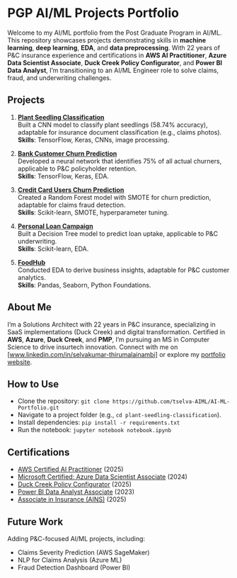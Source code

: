 # PGP AI/ML Projects Portfolio

Welcome to my AI/ML portfolio from the Post Graduate Program in AI/ML. This repository showcases projects demonstrating skills in **machine learning**, **deep learning**, **EDA**, and **data preprocessing**. With 22 years of P&C insurance experience and certifications in **AWS AI Practitioner**, **Azure Data Scientist Associate**, **Duck Creek Policy Configurator**, and **Power BI Data Analyst**, I’m transitioning to an AI/ML Engineer role to solve claims, fraud, and underwriting challenges.

## Projects
1. **[Plant Seedling Classification](plant-seedling-classification/)**  
   Built a CNN model to classify plant seedlings (58.74% accuracy), adaptable for insurance document classification (e.g., claims photos).  
   **Skills**: TensorFlow, Keras, CNNs, image processing.  

2. **[Bank Customer Churn Prediction](bank-customer-churn/)**  
   Developed a neural network that identifies 75% of all actual churners, applicable to P&C policyholder retention.  
   **Skills**: TensorFlow, Keras, EDA.  

3. **[Credit Card Users Churn Prediction](credit-card-churn/)**  
   Created a Random Forest model with SMOTE for churn prediction, adaptable for claims fraud detection.  
   **Skills**: Scikit-learn, SMOTE, hyperparameter tuning. 

4. **[Personal Loan Campaign](personal-loan-campaign/)**  
   Built a Decision Tree model to predict loan uptake, applicable to P&C underwriting.  
   **Skills**: Scikit-learn, EDA.

5. **[FoodHub](foodhub/)**  
   Conducted EDA to derive business insights, adaptable for P&C customer analytics.  
   **Skills**: Pandas, Seaborn, Python Foundations.  

## About Me
I’m a Solutions Architect with 22 years in P&C insurance, specializing in SaaS implementations (Duck Creek) and digital transformation. Certified in **AWS**, **Azure**, **Duck Creek**, and **PMP**, I’m pursuing an MS in Computer Science to drive insurtech innovation. Connect with me on [www.linkedin.com/in/selvakumar-thirumalainambi] or explore my [portfolio website](https://yourname.com).

## How to Use
- Clone the repository: `git clone https://github.com/tselva-AIML/AI-ML-Portfolio.git`
- Navigate to a project folder (e.g., `cd plant-seedling-classification`).
- Install dependencies: `pip install -r requirements.txt`
- Run the notebook: `jupyter notebook notebook.ipynb`

## Certifications
- [AWS Certified AI Practitioner](https://aws.amazon.com/certification/certified-ai-practitioner/) (2025)
- [Microsoft Certified: Azure Data Scientist Associate](https://learn.microsoft.com/en-us/credentials/certifications/azure-data-scientist/) (2024)
- [Duck Creek Policy Configurator](https://www.duckcreek.com/training-certification/) (2025)
- [Power BI Data Analyst Associate](https://learn.microsoft.com/en-us/credentials/certifications/power-bi-data-analyst-associate/) (2023)
- [Associate in Insurance (AINS)](https://www.theinstitutes.org/) (2025)

## Future Work
Adding P&C-focused AI/ML projects, including:
- Claims Severity Prediction (AWS SageMaker)
- NLP for Claims Analysis (Azure ML)
- Fraud Detection Dashboard (Power BI)
